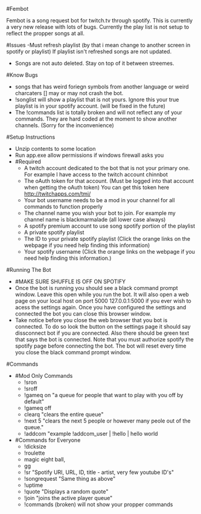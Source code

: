 #Fembot

Fembot is a song request bot for twitch.tv through spotify. This is currently a very new release with lots of bugs. Currently the play list is not setup to reflect the propper songs at all. 

#Issues
  -Must refresh playlist (by that i mean change to another screen in spotify or playlist) If playlist isn't refreshed songs are not updated. 
  - Songs are not auto deleted. Stay on top of it between streemes.

#Know Bugs
  - songs that has weird foriegn symbols from another language or weird charcaters [] may or may not crash the bot.
  - !songlist will show a playlist that is not yours. Ignore this your true playlist is in your spotify account. (will be fixed in the future)
  - The !commands list is totally broken and will not reflect any of your commands. They are hard coded at the moment to show another channels. (Sorry for the inconvenience)

#Setup Instructions
  - Unzip contents to some location
  - Run app.exe allow permissions if windows firewall asks you
  - #Required
     - A twitch account dedicated to the bot that is not your primary one. For example I have access to the twitch account chinnbot
     - The oAuth token for that account. (Must be logged into that account when getting the oAuth token) You can get this token here http://twitchapps.com/tmi/
     - Your bot username needs to be a mod in your channel for all commands to function properly
     - The channel name you wish your bot to join. For example my channel name is blackmarmalade (all lower case always)
     - A spotify premium account to use song spotify portion of the playlist
     - A private spotify playlist
     - The ID to your private spotify playlist (Click the orange links on the webpage if you need help finding this information)
     - Your spotify username (Click the orange links on the webpage if you need help finding this information.)

#Running The Bot
  - #MAKE SURE SHUFFLE IS OFF ON SPOTIFY
  - Once the bot is running you should see a black command prompt window. Leave this open while you run the bot. It will also open a web page on your local host on port 5000 127.0.0.1:5000 if you ever wish to acess the settings again. Once you have configured the settings and connected the bot you can close this browser window.
  - Take notice before you close the web browser that you bot is connected. To do so look the button on the settings page it should say dissconnect bot if you are connected. Also there should be green text that says the bot is connected. Note that you must authorize spotify the spotify page before connecting the bot. The bot will reset every time you close the black command prompt window.

#Commands
  - #Mod Only Commands
      - !sron
      - !sroff
      - !gameq on "a queue for people that want to play with you off by default"
      - !gameq off
      - clearq "clears the entire queue"
      - !next 5 "clears the next 5 people or however many peole out of the queue."
      - !addcom "example !addcom_user | !hello | hello world
  - #Commands for Everyone
    -  !dicksize
    -  !roulette
    -  magic eight ball,
    -  gg
    -  !sr "Spotify URI, URL, ID, title - artist, very few youtube ID's"
    -  !songrequest "Same thing as above"
    -  !uptime
    -  !quote "Displays a random quote"
    -  !join "joins the active player queue"
    -  !commands (broken) will not show your propper commands

